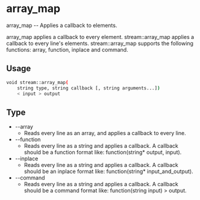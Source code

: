# array_map
array_map -- Applies a callback to elements.

array_map applies a callback to every element.  stream::array_map applies a
callback to every line's elements.
stream::array_map supports the following functions: array, function, inplace
and command.

## Usage
```sh
void stream::array_map(
    string type, string callback [, string arguments...])
    < input > output
```


## Type
* --array
    * Reads every line as an array, and applies a callback to every line.
* --function
    * Reads every line as a string and applies a callback.  A callback should be
      a function format like: function(string* output, input).
* --inplace
    * Reads every line as a string and applies a callback.  A callback should be
      an inplace format like: function(string* input_and_output).
* --command
    * Reads every line as a string and applies a callback.  A callback should be
      a command format like: function(string input) > output.
